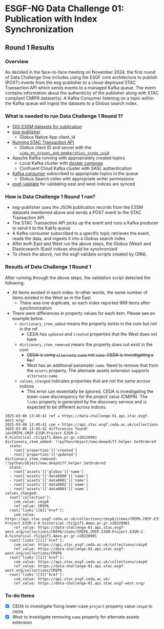 # ESGF-NG Data Challenge 01: Publication with Index Synchronization

## Round 1 Results

### Overview
As decided in the face-to-face meeting on November 2024, the first round of Data Challenge One includes using the ESGF core architecture to publish (POST) events from the esg-publisher to a cloud-deployed STAC Transaction API which sends events to a managed Kafka queue. The event contains information about the authenticity of the publisher along with STAC compliant CMIP6 dataset(s). A Kafka Consumer listening on a topic within the Kafka queue will ingest the datasets to a Globus search index.

### What is needed to run Data Challenge 1 Round 1?
* [500 E3SM datasets for publication](https://g-52ba3.fd635.8443.data.globus.org/users/lukasz/esgf2/dc_west_metadata_500.tgz)
* [esg-publisher](https://github.com/ESGF/esg-publisher/tree/esgf-ng-v5.4a)
  * Globus Native App client_id
* [Running STAC Transaction API](https://github.com/esgf2-us/stac-transaction-api/tree/west-playground)
  * Globus client ID and secret with the [`view_my_groups_and_memberships_scope_uuid`](https://docs.globus.org/guides/overviews/clients-scopes-and-consents/)
* Apache Kafka running with appropriately created topics
  * Local Kafka cluster with [docker compose](https://github.com/esgf2-us/stac-transaction-api/blob/west-playground/compose.yaml)
  * Confluent Cloud Kafka cluster with SASL authentication
* [Kafka consumer](https://github.com/esgf2-us/west-consumer) subscribed to appropriate topics in the queue
  * Globus Search index with appropriate writer permissions
* [esgf-validate](https://github.com/esgf2-us/esgf-validate) for validating east and west indices are synced

### How is Data Challenge 1 Round 1 run?
* esg-publisher uses the JSON publication records from the E3SM datasets mentioned above and sends a POST event to the STAC Transaction API
* The STAC Transaction API picks up the event and runs a Kafka producer to send it to the Kakfa queue
* A Kafka consumer subscribed to a specific topic retrieves the event, reads the data, and ingests it into a Globus search index
* After both East and West run the above steps, the Globus (West) and Elasticsearch (East) indices should be synchronized
* To check the above, run the esgf-validate scripts created by ORNL

### Results of Data Challenge 1 Round 1
After running through the above steps, the validation script detected the following:
* All items existed in each index. In other words, the same number of items existed in the West as in the East
  * There was one duplicate, so each index reported 999 items after synchronization
* There were differences in property values for each item. Please see an example below.
  * `dictionary_item_added` means the property exists in the com but not in the ref
    * CEDA has `updated` and `created` properties that the West does not have
  * `dictionary_item_removed` means the property does not exist in the com
    * ~~CEDA is using `alternate:name` not `name`. CEDA is investigating a fix.~~!
    * West has an additional paramater `name`. Need to remove that from the `assets` property. The alternate assets extension supports `alternate:name`. 
  * `values_changed` indicates properties that are not the same across indices
    * This error can essentially be ignored. CEDA is investigating the lower-case discrenpancy for the project value (CMIP6). The `links` property is generated by the discovery service and is expected to be different across indices.
```
2025-03-06 13:45:41 ref = https://data-challenge-01.api.stac.esgf-west.org/
2025-03-06 13:45:41 com = https://api.stac.esgf.ceda.ac.uk/collections
2025-03-06 13:45:42 differences found!
id=CMIP6.CMIP.E3SM-Project.E3SM-2-0.historical.r5i1p1f1.Amon.pr.gr.v20220901
dictionary_item_added: !!python/object/new:deepdiff.helper.SetOrdered
  state:
  - root['properties']['created']
  - root['properties']['updated']
dictionary_item_removed: !!python/object/new:deepdiff.helper.SetOrdered
  state:
  - root['assets']['globus']['name']
  - root['assets']['data0000']['name']
  - root['assets']['data0001']['name']
  - root['assets']['data0002']['name']
  - root['assets']['data0003']['name']
values_changed:
  root['collection']:
    com_value: cmip6
    ref_value: CMIP6
  root['links'][0]['href']:
    com_value: https://api.stac.esgf.ceda.ac.uk/collections/cmip6/items/CMIP6.CMIP.E3SM-Project.E3SM-2-0.historical.r5i1p1f1.Amon.pr.gr.v20220901
    ref_value: https://data-challenge-01.api.stac.esgf-west.org/collections/CMIP6/items/CMIP6.CMIP.E3SM-Project.E3SM-2-0.historical.r5i1p1f1.Amon.pr.gr.v20220901
  root['links'][1]['href']:
    com_value: https://api.stac.esgf.ceda.ac.uk/collections/cmip6
    ref_value: https://data-challenge-01.api.stac.esgf-west.org/collections/CMIP6
  root['links'][2]['href']:
    com_value: https://api.stac.esgf.ceda.ac.uk/collections/cmip6
    ref_value: https://data-challenge-01.api.stac.esgf-west.org/collections/CMIP6
  root['links'][3]['href']:
    com_value: https://api.stac.esgf.ceda.ac.uk/
    ref_value: https://data-challenge-01.api.stac.esgf-west.org/
```

### To-do Items
- [x] CEDA to investigate fixing lower-case `project` property value `cmip6` to `CMIP6`
- [x] West to investigate removing `name` property for alternate assets extension
